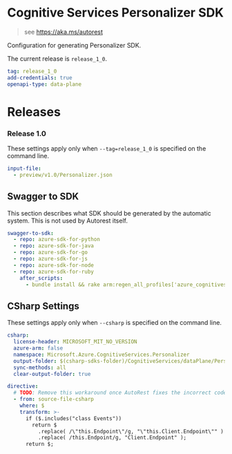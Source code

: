 # Cognitive Services Personalizer SDK

> see https://aka.ms/autorest

Configuration for generating Personalizer SDK.

The current release is `release_1_0`.

``` yaml
tag: release_1_0
add-credentials: true
openapi-type: data-plane
```
# Releases

### Release 1.0
These settings apply only when `--tag=release_1_0` is specified on the command line.

``` yaml $(tag) == 'release_1_0'
input-file: 
  - preview/v1.0/Personalizer.json
```

## Swagger to SDK

This section describes what SDK should be generated by the automatic system.
This is not used by Autorest itself.

``` yaml $(swagger-to-sdk)
swagger-to-sdk:
  - repo: azure-sdk-for-python
  - repo: azure-sdk-for-java
  - repo: azure-sdk-for-go
  - repo: azure-sdk-for-js
  - repo: azure-sdk-for-node
  - repo: azure-sdk-for-ruby
    after_scripts:
      - bundle install && rake arm:regen_all_profiles['azure_cognitiveservices_personalizer']
```


## CSharp Settings
These settings apply only when `--csharp` is specified on the command line.
``` yaml $(csharp)
csharp:
  license-header: MICROSOFT_MIT_NO_VERSION
  azure-arm: false
  namespace: Microsoft.Azure.CognitiveServices.Personalizer
  output-folder: $(csharp-sdks-folder)/CognitiveServices/dataPlane/Personalizer/Generated
  sync-methods: all
  clear-output-folder: true

directive:
  # TODO: Remove this workaround once AutoRest fixes the incorrect code generation when using a parameterized host and both client and operation groups paths.
  - from: source-file-csharp
    where: $
    transform: >-
      if ($.includes("class Events"))
        return $
          .replace( /\"this.Endpoint\"/g, "\"this.Client.Endpoint\"" )
          .replace( /this.Endpoint/g, "Client.Endpoint" );
      return $;
```